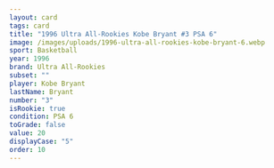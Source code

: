 ```yaml
---
layout: card
tags: card
title: "1996 Ultra All-Rookies Kobe Bryant #3 PSA 6"
image: /images/uploads/1996-ultra-all-rookies-kobe-bryant-6.webp
sport: Basketball
year: 1996
brand: Ultra All-Rookies
subset: ""
player: Kobe Bryant
lastName: Bryant
number: "3"
isRookie: true
condition: PSA 6
toGrade: false
value: 20
displayCase: "5"
order: 10
---
```

